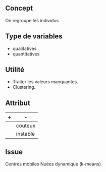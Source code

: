## Concept

On regroupe les individus 

## Type de variables

* qualitatives
* quantitatives

## Utilité

* Traiter les valeurs manquantes.
* Clustering.

## Attribut

| + | - |
|---|---|
| | couteux |
| | instable |

## Issue

Centres mobiles
Nuées dynamique (k-means)
